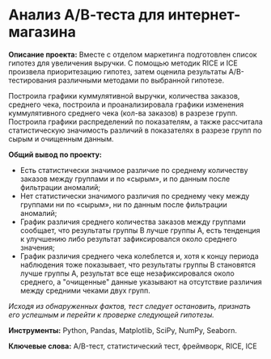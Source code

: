 # Анализ А/В-теста для интернет-магазина
**Описание проекта:** 
Вместе с отделом маркетинга подготовлен список гипотез для увеличения выручки. С помощью методик RICE и ICE произвела приоритезацию гипотез, затем оценила результаты A/B-тестирования различными методами по выбранной гипотезе. 

Построила графики куммулятивной выручки, количества заказов, среднего чека, построила и проанализировала графики изменения куммулятивного среднего чека (кол-ва заказов) в разрезе групп. Построила графики распределений по показателям, а также рассчитала статистическую значимость различий в показателях в разрезе групп по сырым и очищенным данным.

**Общий вывод по проекту:** 
- Есть статистически значимое различие по среднему количеству заказов между группами и по «сырым», и по данным после фильтрации аномалий;
- Нет статистически значимого различия по среднему чеку между группами ни по «сырым», ни по данным после фильтрации аномалий;
- График различия среднего количества заказов между группами сообщает, что результаты группы B лучше группы A, есть тенденция к улучшению либо результат зафиксировался около среднего значения;
- График различия среднего чека колеблется и, хотя к концу периода наблюдения тоже показывает, что результаты группы B становятся лучше группы A, результат все еще незафиксировался около среднего, а "очищенные" данные указывают на отсутствие различия между средними чеками двух групп.

*Исходя из обнаруженных фактов, тест следует остановить, признать его успешным и перейти к проверке следующей гипотезы.*

**Инструменты:** Python, Pandas, Matplotlib, SciPy, NumPy, Seaborn.

**Ключевые слова:** A/B-тест, статистический тест, фреймворк, RICE, ICE

